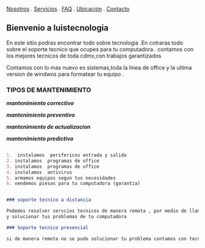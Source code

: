 [Nosotros](./nosotros.md) . [Servicios](./servicios.md) . [FAQ](FAQ.md) . [Ubicación](ubicacion.md) . [Contacto](./contacto.md)

## Bienvenio a luistecnologia

En este sitio podras encontrar todo sobre tecnologia .En cotraras todo sobre el soporte tecnico que ocupes para tu computadora  . contamos con los mejores tecnicos
de toda cdmx,con trabajos garantizados 

Contamos con lo mas nuevo es sistemas,toda la linea de office y la ultima version de windwos para formatear tu equipo  .

### TIPOS DE MANTENIMIENTO 

***mantenimiento correctivo***

___mantenimiento preventivo___

***mantenimiento de actualizacion***

***mantenimiento predictivo***
```markdown

1.  instalamos  perifericos entrada y salida
2. instalamos  programas de office
3. instalamos  programas de office 
4. instalamos  antivirus 
5. armamos equipos segun tus necesidades 
6. vendemos piesas para tu computadora (garantia)


### soporte tecnico a distancia

Podemos resolver servcios tecnicos de manera remota , por medio de llamada , whatssap o de teamviwer podemos darte un soporte tecnico 
y solucionar tus problemas de tu computadora 

### Soporte tecnico presencial 

si de manera remota no se pudo solucionar tu problema contamos con tecnicos que de forma precencial pueden solucionar tu problema 
